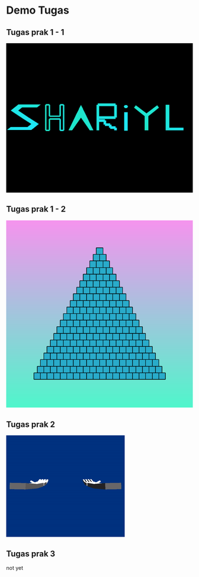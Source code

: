 # Demo Tugas

Tugas prak 1 - 1
---
![Shariyl](./images/tugas1_1.png)

Tugas prak 1 - 2
---
![Piramida](./images/tugas1_2.png)

Tugas prak 2
---
![tangan](./images/tugas2.gif)


Tugas prak 3
---
not yet